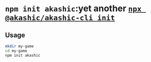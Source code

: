 # `npm init akashic`:yet another [`npx @akashic/akashic-cli init`](https://github.com/akashic-games/akashic-cli/tree/master/packages/akashic-cli-init)

## Usage

```bash
mkdir my-game
cd my-game
npm init akashic
```
